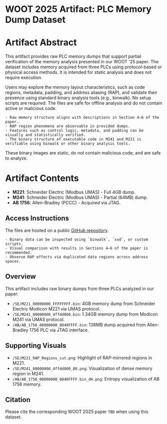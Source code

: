# WOOT 2025 Artifact: PLC Memory Dump Dataset

# Artifact Abstract

This artifact provides raw PLC memory dumps that support partial verification of the memory analysis presented in our WOOT '25 paper. The dataset includes memory acquired from three PLCs using protocol-based or physical access methods. It is intended for static analysis and does not require execution.

Users may explore the memory layout characteristics, such as code regions, metadata, padding, and address aliasing (RAP), and validate their presence using standard binary analysis tools (e.g., binwalk). No setup scripts are required. The files are safe for offline analysis and do not contain active or malicious code.

```
- Raw memory structure aligns with descriptions in Section 4–6 of the paper.
- RAP region phenomena are observable in provided dumps.
- Features such as control logic, metadata, and padding can be visually and statistically verified.
- The binary structure of executable code in M241 and M221 is verifiable using binwalk or other binary analysis tools.
```

These binary images are static, do not contain malicious code, and are safe to analyze.


# Artifact Contents

- **M221**: Schneider Electric (Modbus UMAS) - Full 4GB dump.
- **M241**: Schneider Electric (Modbus UMAS) - Partial (64MB) dump.
- **AB 1756**: Allen-Bradley (PCCC) - Acquired via JTAG.



## Access Instructions
The files are hosted on a public [GitHub repository](https://github.com/dndusdndus12/plc_dump).

```
- Binary data can be inspected using `binwalk`, `xxd`, or custom scripts.
- Visual comparison with results in Sections 4–6 of the paper is recommended.
- Observe RAP effects via duplicated data regions across address spaces.
```


## Overview
This artifact includes raw binary dumps from three PLCs analyzed in our paper:

- `/SE/M221_00000000_FFFFFFFF.bin`: 4GB memory dump from Schneider Electric Modicon M221 via UMAS protocol.
- `/SE/M241_00000000_4ffdd000.bin`: 1.34GB memory dump from Modicon M241 via UMAS protocol.
- `/AB/AB_1756_00000000_0840FFFF.bin`: 138MB dump acquired from Allen-Bradley 1756 PLC via JTAG interface.

## Supporting Visuals
- `/SE/M221_RAP_Regions_cut.png`: Highlight of RAP-mirrored regions in M221.
- `/SE/M241_00000000_4ffdd000_80.png`: Visualization of dense memory region in M241.
- `/AB/AB_1756_00000000_0840FFFF.bin_dH.png`: Entropy visualization of AB 1756 memory.

## Citation
Please cite the corresponding WOOT 2025 paper `TBD` when using this dataset.


